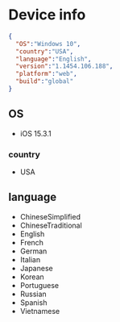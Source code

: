 # Device info

```json
{
  "OS":"Windows 10",
  "country":"USA",
  "language":"English",
  "version":"1.1454.106.188",
  "platform":"web",
  "build":"global"
}
```

## OS

- iOS 15.3.1

### country

- USA

## language

- ChineseSimplified
- ChineseTraditional
- English
- French
- German
- Italian
- Japanese
- Korean
- Portuguese
- Russian
- Spanish
- Vietnamese
